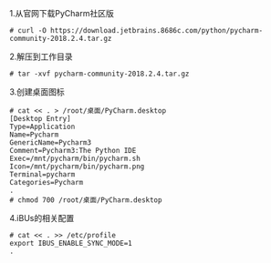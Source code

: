

1.从官网下载PyCharm社区版
```
# curl -O https://download.jetbrains.8686c.com/python/pycharm-community-2018.2.4.tar.gz
```

2.解压到工作目录
```
# tar -xvf pycharm-community-2018.2.4.tar.gz
```

3.创建桌面图标
```
# cat << . > /root/桌面/PyCharm.desktop
[Desktop Entry]
Type=Application
Name=Pycharm
GenericName=Pycharm3
Comment=Pycharm3:The Python IDE
Exec=/mnt/pycharm/bin/pycharm.sh
Icon=/mnt/pycharm/bin/pycharm.png
Terminal=pycharm
Categories=Pycharm
.
# chmod 700 /root/桌面/PyCharm.desktop
```

4.iBUs的相关配置
```
# cat << . >> /etc/profile
export IBUS_ENABLE_SYNC_MODE=1
.
```
